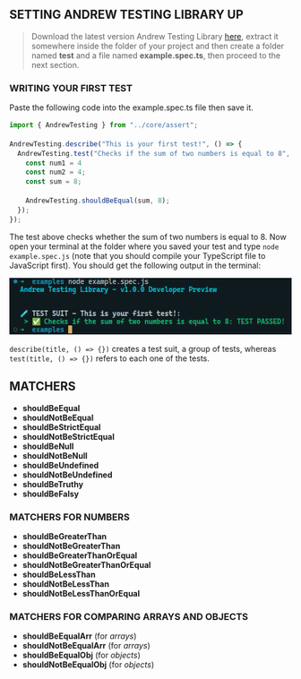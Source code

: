 ## SETTING ANDREW TESTING LIBRARY UP

> Download the latest version Andrew Testing Library [here](), extract it somewhere inside the folder of your project and then create a folder named **test** and a file named **example.spec.ts**, then proceed to the next section.

### WRITING YOUR FIRST TEST

Paste the following code into the example.spec.ts file then save it.

```ts
import { AndrewTesting } from "../core/assert";

AndrewTesting.describe("This is your first test!", () => {
  AndrewTesting.test("Checks if the sum of two numbers is equal to 8", () => {
    const num1 = 4
    const num2 = 4;
    const sum = 8;

    AndrewTesting.shouldBeEqual(sum, 8);
  });
});
```

The test above checks whether the sum of two numbers is equal to 8. Now open your terminal at the folder where you saved your test and type `node example.spec.js` (note that you should compile your TypeScript file to JavaScript first). You should get the following output in the terminal:

<img src="./example.png">

`describe(title, () => {})` creates a test suit, a group of tests, whereas `test(title, () => {})` refers to each one of the tests.

## MATCHERS

- **shouldBeEqual**
- **shouldNotBeEqual**
- **shouldBeStrictEqual**
- **shouldNotBeStrictEqual**
- **shouldBeNull**
- **shouldNotBeNull**
- **shouldBeUndefined**
- **shouldNotBeUndefined**
- **shouldBeTruthy**
- **shouldBeFalsy**

### MATCHERS FOR NUMBERS

- **shouldBeGreaterThan**
- **shouldNotBeGreaterThan**
- **shouldBeGreaterThanOrEqual**
- **shouldNotBeGreaterThanOrEqual**
- **shouldBeLessThan**
- **shouldNotBeLessThan**
- **shouldNotBeLessThanOrEqual**

### MATCHERS FOR COMPARING ARRAYS AND OBJECTS

- **shouldBeEqualArr** (for *arrays*)
- **shouldNotBeEqualArr** (for *arrays*)
- **shouldBeEqualObj** (for *objects*)
- **shouldNotBeEqualObj** (for *objects*)